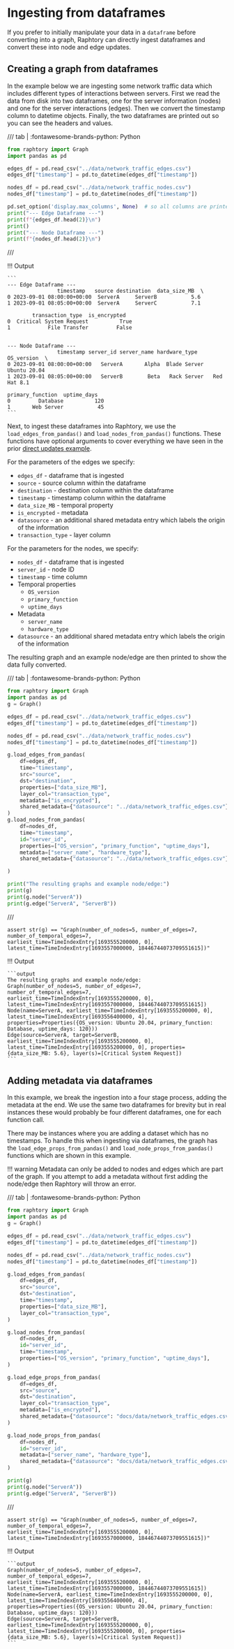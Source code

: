 # Ingesting from dataframes

If you prefer to initially manipulate your data in a `dataframe` before converting into a graph, Raphtory can directly ingest dataframes and convert these into node and edge updates.

## Creating a graph from dataframes

In the example below we are ingesting some network traffic data which includes different types of interactions between servers. First we read the data from disk into two dataframes, one for the server information (nodes) and one for the server interactions (edges). Then we convert the timestamp column to datetime objects. Finally, the two dataframes are printed out so you can see the headers and values.

/// tab | :fontawesome-brands-python: Python

```python
from raphtory import Graph
import pandas as pd

edges_df = pd.read_csv("../data/network_traffic_edges.csv")
edges_df["timestamp"] = pd.to_datetime(edges_df["timestamp"])

nodes_df = pd.read_csv("../data/network_traffic_nodes.csv")
nodes_df["timestamp"] = pd.to_datetime(nodes_df["timestamp"])

pd.set_option('display.max_columns', None)  # so all columns are printed
print("--- Edge Dataframe ---")
print(f"{edges_df.head(2)}\n")
print()
print("--- Node Dataframe ---")
print(f"{nodes_df.head(2)}\n")
```

///

!!! Output

    ```
    --- Edge Dataframe ---
                    timestamp   source destination  data_size_MB  \
    0 2023-09-01 08:00:00+00:00  ServerA     ServerB           5.6   
    1 2023-09-01 08:05:00+00:00  ServerA     ServerC           7.1   

            transaction_type  is_encrypted  
    0  Critical System Request          True  
    1            File Transfer         False  


    --- Node Dataframe ---
                    timestamp server_id server_name hardware_type    OS_version  \
    0 2023-09-01 08:00:00+00:00   ServerA       Alpha  Blade Server  Ubuntu 20.04   
    1 2023-09-01 08:05:00+00:00   ServerB        Beta   Rack Server   Red Hat 8.1   

    primary_function  uptime_days  
    0         Database          120  
    1       Web Server           45  
    ```

Next, to ingest these dataframes into Raphtory, we use the `load_edges_from_pandas()` and `load_nodes_from_pandas()`
functions. These functions have optional arguments to cover everything we have seen in the
prior [direct updates example](2_direct-updates.md).

For the parameters of the edges we specify:

- `edges_df` - dataframe that is ingested
- `source` - source column within the dataframe
- `destination` - destination column within the dataframe
- `timestamp` - timestamp column within the dataframe
- `data_size_MB` - temporal property
- `is_encrypted` - metadata
- `datasource` - an additional shared metadata entry which labels the origin of the information
- `transaction_type` - layer column

For the parameters for the nodes, we specify:

- `nodes_df` - dataframe that is ingested
- `server_id` - node ID
- `timestamp` - time column
- Temporal properties
    - `OS_version`
    - `primary_function`
    - `uptime_days`
- Metadata
    - `server_name`
    - `hardware_type`
- `datasource` - an additional shared metadata entry which labels the origin of the information

The resulting graph and an example node/edge are then printed to show the data fully converted.

/// tab | :fontawesome-brands-python: Python

```python
from raphtory import Graph
import pandas as pd
g = Graph()

edges_df = pd.read_csv("../data/network_traffic_edges.csv")
edges_df["timestamp"] = pd.to_datetime(edges_df["timestamp"])

nodes_df = pd.read_csv("../data/network_traffic_nodes.csv")
nodes_df["timestamp"] = pd.to_datetime(nodes_df["timestamp"])

g.load_edges_from_pandas(
    df=edges_df,
    time="timestamp",
    src="source",
    dst="destination",
    properties=["data_size_MB"],
    layer_col="transaction_type",
    metadata=["is_encrypted"],
    shared_metadata={"datasource": "../data/network_traffic_edges.csv"},
)
g.load_nodes_from_pandas(
    df=nodes_df,
    time="timestamp",
    id="server_id",
    properties=["OS_version", "primary_function", "uptime_days"],
    metadata=["server_name", "hardware_type"],
    shared_metadata={"datasource": "../data/network_traffic_edges.csv"},

)

print("The resulting graphs and example node/edge:")
print(g)
print(g.node("ServerA"))
print(g.edge("ServerA", "ServerB"))
```

///

```{.python continuation hide}
assert str(g) == "Graph(number_of_nodes=5, number_of_edges=7, number_of_temporal_edges=7, earliest_time=TimeIndexEntry[1693555200000, 0], latest_time=TimeIndexEntry[1693557000000, 18446744073709551615])"
```

!!! Output

    ```output
    The resulting graphs and example node/edge:
    Graph(number_of_nodes=5, number_of_edges=7, number_of_temporal_edges=7, earliest_time=TimeIndexEntry[1693555200000, 0], latest_time=TimeIndexEntry[1693557000000, 18446744073709551615])
    Node(name=ServerA, earliest_time=TimeIndexEntry[1693555200000, 0], latest_time=TimeIndexEntry[1693556400000, 4], properties=Properties({OS_version: Ubuntu 20.04, primary_function: Database, uptime_days: 120}))
    Edge(source=ServerA, target=ServerB, earliest_time=TimeIndexEntry[1693555200000, 0], latest_time=TimeIndexEntry[1693555200000, 0], properties={data_size_MB: 5.6}, layer(s)=[Critical System Request])
    ```

## Adding metadata via dataframes

In this example, we break the ingestion into a four stage process, adding the metadata at the end. We use the
same two dataframes for brevity but in real instances these would probably be four different dataframes, one for each
function call.

There may be instances where you are adding a dataset which has no timestamps. To handle this when ingesting via
dataframes, the graph has the `load_edge_props_from_pandas()` and `load_node_props_from_pandas()` functions which are shown in this example. 

!!! warning
    Metadata can only be added to nodes and edges which are part of the graph. If you attempt to add a metadata without first adding the node/edge then Raphtory will throw an error.

/// tab | :fontawesome-brands-python: Python

```python
from raphtory import Graph
import pandas as pd
g = Graph()

edges_df = pd.read_csv("../data/network_traffic_edges.csv")
edges_df["timestamp"] = pd.to_datetime(edges_df["timestamp"])

nodes_df = pd.read_csv("../data/network_traffic_nodes.csv")
nodes_df["timestamp"] = pd.to_datetime(nodes_df["timestamp"])

g.load_edges_from_pandas(
    df=edges_df,
    src="source",
    dst="destination",
    time="timestamp",
    properties=["data_size_MB"],
    layer_col="transaction_type",
)

g.load_nodes_from_pandas(
    df=nodes_df,
    id="server_id",
    time="timestamp",
    properties=["OS_version", "primary_function", "uptime_days"],
)

g.load_edge_props_from_pandas(
    df=edges_df,
    src="source",
    dst="destination",
    layer_col="transaction_type",
    metadata=["is_encrypted"],
    shared_metadata={"datasource": "docs/data/network_traffic_edges.csv"},
)

g.load_node_props_from_pandas(
    df=nodes_df,
    id="server_id",
    metadata=["server_name", "hardware_type"],
    shared_metadata={"datasource": "docs/data/network_traffic_edges.csv"},
)

print(g)
print(g.node("ServerA"))
print(g.edge("ServerA", "ServerB"))
```

///

```{.python continuation hide}
assert str(g) == "Graph(number_of_nodes=5, number_of_edges=7, number_of_temporal_edges=7, earliest_time=TimeIndexEntry[1693555200000, 0], latest_time=TimeIndexEntry[1693557000000, 18446744073709551615])"
```

!!! Output

    ```output
    Graph(number_of_nodes=5, number_of_edges=7, number_of_temporal_edges=7, earliest_time=TimeIndexEntry[1693555200000, 0], latest_time=TimeIndexEntry[1693557000000, 18446744073709551615])
    Node(name=ServerA, earliest_time=TimeIndexEntry[1693555200000, 0], latest_time=TimeIndexEntry[1693556400000, 4], properties=Properties({OS_version: Ubuntu 20.04, primary_function: Database, uptime_days: 120}))
    Edge(source=ServerA, target=ServerB, earliest_time=TimeIndexEntry[1693555200000, 0], latest_time=TimeIndexEntry[1693555200000, 0], properties={data_size_MB: 5.6}, layer(s)=[Critical System Request])
    ```
